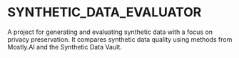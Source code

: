 # SYNTHETIC_DATA_EVALUATOR
A project for generating and evaluating synthetic data with a focus on privacy preservation. It compares synthetic data quality using methods from Mostly.AI and the Synthetic Data Vault.
